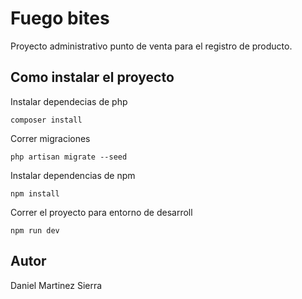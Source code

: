 # Fuego bites

Proyecto administrativo punto de venta para el registro de producto.

## Como instalar el proyecto

Instalar dependecias de php
```
composer install
```

Correr migraciones
```
php artisan migrate --seed
```

Instalar dependencias de npm

```
npm install
```

Correr el proyecto para entorno de desarroll
```
npm run dev
```



## Autor
Daniel Martinez Sierra

